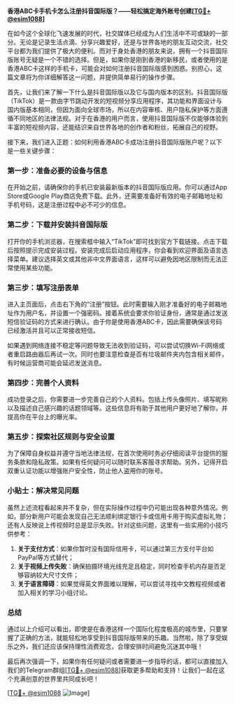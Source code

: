 **香港ABC卡手机卡怎么注册抖音国际版？——轻松搞定海外账号创建[[TG💪+ @esim1088](https://t.me/s/esim1088)]**

在如今这个全球化飞速发展的时代，社交媒体已经成为人们生活中不可或缺的一部分。无论是记录生活点滴、分享兴趣爱好，还是与世界各地的朋友互动交流，社交平台都为我们提供了极大的便利。而对于身处香港的朋友来说，拥有一个抖音国际版账号无疑是一个不错的选择。但是，如果你是刚到香港的新移民，或者使用的是香港ABC卡这样的手机卡，可能会对如何注册抖音国际版感到困惑。别担心，这篇文章将为你详细解答这一问题，并提供简单易行的操作步骤。

首先，让我们来了解一下什么是抖音国际版以及它与国内版本的区别。抖音国际版（TikTok）是一款由字节跳动开发的短视频分享应用程序，其功能和界面设计与国内版基本相同，但因为面向全球市场，所以在内容审核、用户隐私保护等方面遵循不同地区的法律法规。对于在香港的用户而言，使用抖音国际版不仅能够体验到丰富的短视频内容，还能结识来自世界各地的创作者和粉丝，拓展自己的视野。

接下来，我们进入正题：如何利用香港ABC卡成功注册抖音国际版账户呢？以下是一些关键步骤：

### 第一步：准备必要的设备与信息

在开始之前，请确保你的手机已安装最新版本的抖音国际版应用。你可以通过App Store或Google Play商店免费下载。此外，还需要准备好有效的电子邮箱地址和手机号码，这是注册过程中必不可少的信息。

### 第二步：下载并安装抖音国际版

打开你的手机浏览器，在搜索框中输入“TikTok”即可找到官方下载链接。点击下载后按照提示完成安装过程。安装完成后启动应用程序，你会看到欢迎界面及语言选择菜单。建议选择英文或其他非中文界面语言，这样可以避免因地区限制而无法正常使用某些功能。

### 第三步：填写注册表单

进入主页面后，点击右下角的“注册”按钮。此时需要输入刚才准备好的电子邮箱地址作为用户名，并设置一个强密码。接着系统会要求你验证身份，通常是通过发送短信验证码的方式来进行确认。由于你是使用香港ABC卡，因此需要确保该号码已经激活并且可以正常接收短信。

如果遇到网络连接不稳定等问题导致无法收到验证码，可以尝试切换Wi-Fi网络或者重启路由器后再试一次。同时也要注意检查是否有垃圾邮件夹内包含相关邮件，有时候运营商可能会延迟发送消息。

### 第四步：完善个人资料

成功登录之后，你需要进一步完善自己的个人资料。包括上传头像照片、填写昵称以及描述自己感兴趣的话题领域等。这些信息将有助于其他用户更好地了解你，并提高你在平台上的曝光率。

### 第五步：探索社区规则与安全设置

为了保障自身权益并遵守当地法律法规，在首次使用时务必仔细阅读平台提供的服务条款和隐私政策。如果有任何疑问可以随时联系客服寻求帮助。另外，记得开启双重认证功能以增强账户安全性，防止他人盗用你的账号。

### 小贴士：解决常见问题

虽然上述流程看起来并不复杂，但在实际操作过程中仍可能出现各种意外情况。例如，部分新用户可能会发现自己无法顺利绑定银行卡或信用卡用于购买虚拟礼物；还有人反映说上传视频时总是显示失败。针对这些问题，这里有一些实用的小技巧供参考：

1. **关于支付方式**：如果你暂时没有国际信用卡，可以通过第三方支付平台如PayPal等方式替代；
2. **关于视频上传失败**：确保拍摄环境光线充足且稳定，同时检查手机内存是否足够容纳较大尺寸文件；
3. **关于语言障碍**：如果觉得英文界面难以理解，可以尝试寻找中文教程视频或者加入相关的学习小组讨论。

### 总结

通过以上介绍可以看出，即使是在香港这样一个国际化程度极高的城市里，只要掌握了正确的方法，就能轻松地享受到抖音国际版带来的乐趣。当然啦，除了享受娱乐之外，我们还应该保持理性消费观念，合理安排时间避免沉迷其中哦！

最后再次强调一下，如果你有任何疑问或者需要进一步指导的话，都可以直接加入我们的Telegram群组[[TG💪+ @esim1088](https://t.me/s/esim1088)]获取更多帮助和支持！让我们一起在这个充满创意的世界里共同成长吧！

[[TG💪+ @esim1088](https://t.me/s/esim1088) ![Image](https://i.postimg.cc/4NQfJmqS/Snipaste-2025-05-13-00-14-12.png)]